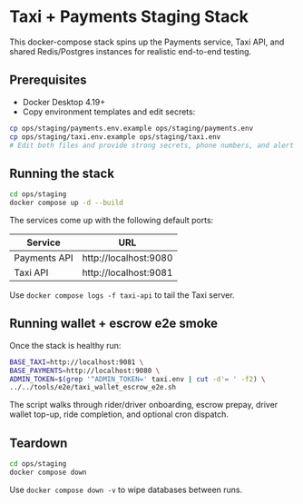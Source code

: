 # Taxi + Payments Staging Stack

This docker-compose stack spins up the Payments service, Taxi API, and shared Redis/Postgres instances for realistic end-to-end testing.

## Prerequisites

- Docker Desktop 4.19+
- Copy environment templates and edit secrets:

```bash
cp ops/staging/payments.env.example ops/staging/payments.env
cp ops/staging/taxi.env.example ops/staging/taxi.env
# Edit both files and provide strong secrets, phone numbers, and alert emails.
```

## Running the stack

```bash
cd ops/staging
docker compose up -d --build
```

The services come up with the following default ports:

| Service        | URL                     |
| -------------- | ----------------------- |
| Payments API   | http://localhost:9080   |
| Taxi API       | http://localhost:9081   |

Use `docker compose logs -f taxi-api` to tail the Taxi server.

## Running wallet + escrow e2e smoke

Once the stack is healthy run:

```bash
BASE_TAXI=http://localhost:9081 \
BASE_PAYMENTS=http://localhost:9080 \
ADMIN_TOKEN=$(grep '^ADMIN_TOKEN=' taxi.env | cut -d'= ' -f2) \
../../tools/e2e/taxi_wallet_escrow_e2e.sh
```

The script walks through rider/driver onboarding, escrow prepay, driver wallet top-up, ride completion, and optional cron dispatch.

## Teardown

```bash
cd ops/staging
docker compose down
```

Use `docker compose down -v` to wipe databases between runs.
